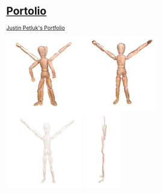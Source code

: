 # [Portolio](https://hobbitsyfeet.github.io/hobbitsyfeet/)
[Justin Petluk's Portfolio](https://hobbitsyfeet.github.io/hobbitsyfeet/)

<img src="https://raw.githubusercontent.com/hobbitsyfeet/3DMeasure/master/docs/photos/Source_Target.jpg" width="200" height="200"><img src="https://raw.githubusercontent.com/hobbitsyfeet/3DMeasure/master/docs/photos/Target_Result.jpg" width="200" height="200">
<img src="https://raw.githubusercontent.com/hobbitsyfeet/3DMeasure/master/docs/photos/Target_Result_PCA.jpg"  width="200" height="200"> <img src="https://raw.githubusercontent.com/hobbitsyfeet/3DMeasure/master/docs/photos/Target_Result_PCA3.jpg"  width="100" height="200">
